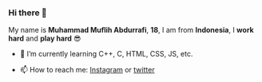 ### Hi there 👋

My name is **Muhammad Muflih Abdurrafi**, **18**, I am from **Indonesia**, I **work hard** and **play hard** 😎

<!-- 🔭 I’m currently working on -->
- 🌱 I’m currently learning C++, C, HTML, CSS, JS, etc.
<!-- 👯 I’m looking to collaborate on ...
- 🤔 I’m looking for help with HTM
- 💬 Ask me about ...-->
- 📫 How to reach me: [Instagram](https://www.instagram.com/muflihabdurrafi/) or [twitter](https://twitter.com/muflihabdurafi)
<!-- 😄 Pronouns: ... 
- ⚡ Fun fact: ... -->

